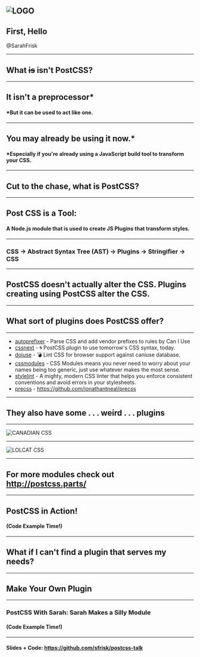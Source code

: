 ![LOGO](https://avatars1.githubusercontent.com/u/8296347?v=3&s=400)
---

## First, Hello

@SarahFrisk

---

## What ~~is~~ isn't PostCSS?

---

## It isn't a preprocessor*
#### *But it can be used to act like one.

---

## You may already be using it now.*
#### *Especially if you're already using a JavaScript build tool to transform your CSS.

---

## Cut to the chase, what is PostCSS?

---

## Post CSS is a Tool:
#### A Node.js module that is used to create JS Plugins that transform styles.

---

### CSS -> Abstract Syntax Tree (AST) -> Plugins -> Stringifier -> CSS

---

## PostCSS doesn't actually alter the CSS. Plugins creating using PostCSS alter the CSS.

---

## What sort of plugins does PostCSS offer?

---

* [autoprefixer](https://github.com/postcss/autoprefixer) - Parse CSS and add vendor prefixes to rules by Can I Use
* [cssnext](https://github.com/MoOx/postcss-cssnext) - 🌀 PostCSS plugin to use tomorrow's CSS syntax, today.
* [doiuse](https://github.com/anandthakker/doiuse) - 💣 Lint CSS for browser support against caniuse database.
* [cssmodules](https://github.com/css-modules/css-modules) - CSS Modules means you never need to worry about your names being too generic, just use whatever makes the most sense.
* [stylelint](https://stylelint.io/) - A mighty, modern CSS linter that helps you enforce consistent conventions and avoid errors in your stylesheets.
* [precss](https://github.com/jonathantneal/precss) - https://github.com/jonathantneal/precss

---

## They also have some . . . weird . . . plugins

---

![CANADIAN CSS](https://github.com/chancancode/postcss-canadian-stylesheets/raw/master/canadian-stylesheets.png)

---

![LOLCAT CSS](https://camo.githubusercontent.com/9e205b7b3f0a9eada6e6eef651f9cb203ce22a33/687474703a2f2f692e696d6775722e636f6d2f5647646d4a66782e6a7067)

---

## For more modules check out http://postcss.parts/

--- 

## PostCSS in Action!
#### (Code Example Time!)

---

## What if I can't find a plugin that serves my needs?

---

## Make Your Own Plugin

---

### PostCSS With Sarah: Sarah Makes a Silly Module
#### (Code Example Time!)

---

#### Slides + Code: https://github.com/sfrisk/postcss-talk

